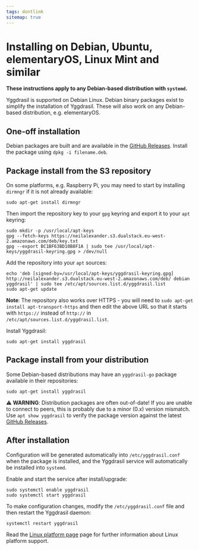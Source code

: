 ```yaml
---
tags: dontlink
sitemap: true
---
```


# Installing on Debian, Ubuntu, elementaryOS, Linux Mint and similar

**These instructions apply to any Debian-based distribution with `systemd`.**

Yggdrasil is supported on Debian Linux. Debian binary packages exist to simplify
the installation of Yggdrasil. These will also work on any Debian-based
distribution, e.g. elementaryOS.

## One-off installation

Debian packages are built and are available in the [GitHub Releases](https://github.com/yggdrasil-network/yggdrasil-go/releases).
Install the package using `dpkg -i filename.deb`.

## Package install from the S3 repository

On some platforms, e.g. Raspberry Pi, you may need to start by installing
`dirmngr` if it is not already available:
```
sudo apt-get install dirmngr
```

Then import the repository key to your `gpg` keyring and export it to your
`apt` keyring:
```
sudo mkdir -p /usr/local/apt-keys
gpg --fetch-keys https://neilalexander.s3.dualstack.eu-west-2.amazonaws.com/deb/key.txt
gpg --export BC1BF63BD10B8F1A | sudo tee /usr/local/apt-keys/yggdrasil-keyring.gpg > /dev/null
```

Add the repository into your `apt` sources:
```
echo 'deb [signed-by=/usr/local/apt-keys/yggdrasil-keyring.gpg] http://neilalexander.s3.dualstack.eu-west-2.amazonaws.com/deb/ debian yggdrasil' | sudo tee /etc/apt/sources.list.d/yggdrasil.list
sudo apt-get update
```

**Note**: The repository also works over HTTPS - you will need to `sudo apt-get install apt-transport-https` and then edit the above URL so that it starts with `https://` instead of `http://` in `/etc/apt/sources.list.d/yggdrasil.list`.

Install Yggdrasil:
```
sudo apt-get install yggdrasil
```

## Package install from your distribution

Some Debian-based distributions may have an `yggdrasil-go` package available in
their repositories:
```
sudo apt-get install yggdrasil
```

⚠️ **WARNING**: Distribution packages are often out-of-date! If you are unable to connect to peers, this is probably due to a minor (0.x) version mismatch. Use `apt show yggdrasil` to verify the package version against the latest [GitHub Releases](https://github.com/yggdrasil-network/yggdrasil-go/releases).

## After installation

Configuration will be generated automatically into `/etc/yggdrasil.conf` when
the package is installed, and the Yggdrasil service will automatically be
installed into `systemd`.

Enable and start the service after install/upgrade:
```
sudo systemctl enable yggdrasil
sudo systemctl start yggdrasil
```

To make configuration changes, modify the `/etc/yggdrasil.conf` file and then restart the Yggdrasil daemon:
```
systemctl restart yggdrasil
```

Read the [Linux platform page](configuration.md) page for further
information about Linux platform support.
